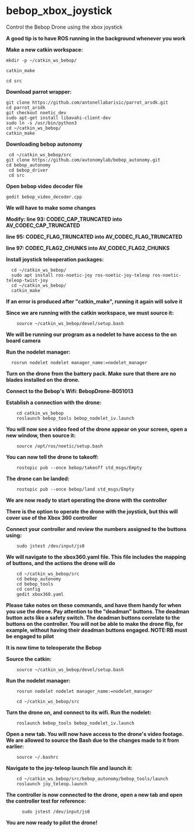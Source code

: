 # bebop_xbox_joystick
Control the Bebop Drone using the xbox joystick

**A good tip is to have ROS running in the background whenever you work**

    

**Make a new catkin workspace:**

    mkdir -p ~/catkin_ws_bebop/
  
    catkin_make
  
    cd src

**Download parrot wrapper:**

    git clone https://github.com/antonellabarisic/parrot_arsdk.git
    cd parrot_arsdk
    git checkout noetic_dev
    sudo apt-get install libavahi-client-dev
    sudo ln -s /usr/bin/python3
    cd ~/catkin_ws_bebop/
    catkin_make
  
**Downloading bebop autonomy**

     cd ~/catkin_ws_bebop/src
    git clone https://github.com/autonomylab/bebop_autonomy.git
    cd bebop_autonomy
     cd bebop_driver
     cd src
  
  **Open bebop video decoder file**
  
    gedit bebop_video_decoder.cpp
  
  **We will have to make some changes**
  
  **Modify: line 93: CODEC_CAP_TRUNCATED   into   AV_CODEC_CAP_TRUNCATED**
  
   **line 95: CODEC_FLAG_TRUNCATED   into    AV_CODEC_FLAG_TRUNCATED**
            
   **line 97: CODEC_FLAG2_CHUNKS   into   AV_CODEC_FLAG2_CHUNKS**
   
   
   **Install joystick teleoperation packages:**
   
      cd ~/catkin_ws_bebop/
      sudo apt install ros-noetic-joy ros-noetic-joy-teleop ros-noetic-teleop-twist-joy
      cd ~/catkin_ws_bebop/
      catkin_make
     
   **If an error is produced after "catkin_make", running it again will solve it**
   
   **Since we are running with the catkin workspace, we must source it:**
   
        source ~/catkin_ws_bebop/devel/setup.bash
        
   **We will be running our program as a nodelet to have access to the on board camera**
   
   **Run the nodelet manager:**
            
      rosrun nodelet nodelet manager_name:=nodelet_manager
      
   **Turn on the drone from the battery pack. Make sure that there are no blades installed on the drone.**
   
   **Connect to the Bebop's Wifi: BebopDrone-B051013**
   
   **Establish a connection with the drone:**
   
        cd catkin_ws_bebop
        roslaunch bebop_tools bebop_nodelet_iv.launch 
        
   **You will now see a video feed of the drone appear on your screen, open a new window, then source it:**
   
        source /opt/ros/noetic/setup.bash
        
   **You can now tell the drone to takeoff:**
   
        rostopic pub --once bebop/takeoff std_msgs/Empty
        
   **The drone can be landed:**
   
        rostopic pub --once bebop/land std_msgs/Empty
        
   **We are now ready to start operating the drone with the controller**

   **There is the option to operate the drone with the joystick, but this will cover use of the Xbox 360 controller**
   
   **Connect your controller and review the numbers assigned to the buttons using:**
        
        sudo jstest /dev/input/js0 
        
   **We will navigate to the xbox360.yaml file. This file includes the mapping of buttons, and the actions the drone will do**
   
        cd ~/catkin_ws_bebop/src
        cd bebop_autonomy
        cd bebop_tools
        cd config
        gedit xbox360.yaml
        
  **Please take notes on these commands, and have them handy for when you use the drone. Pay attention to the "deadman" buttons. The deadman button acts like a safety switch. The deadman buttons correlate to the buttons on the controller. You will not be able to make the drone flip, for example, without having their deadman buttons engaged. NOTE:RB must be engaged to pilot**
        
 **It is now time to teleoperate the Bebop**
 
 **Source the catkin:**
 
        source ~/catkin_ws_bebop/devel/setup.bash
        
  **Run the nodelet manager:**
  
        rosrun nodelet nodelet manager_name:=nodelet_manager
        
        cd ~/catkin_ws_bebop/src
        
  **Turn the drone on, and connect to its wifi. Run the nodelet:**
  
        roslaunch bebop_tools bebop_nodelet_iv.launch
        
  **Open a new tab. You will now have access to the drone's video footage.**
  **We are allowed to source the Bash due to the changes made to it from earlier:**
  
        source ~/.bashrc
            
  **Navigate to the joy-teleop launch file and launch it:**
  
        cd ~/catkin_ws_bebop/src/bebop_autonomy/bebop_tools/launch
        roslaunch joy_teleop.launch
        
   **The controller is now connected to the drone, open a new tab and open the controller test for reference:**
    
          sudo jstest /dev/input/js0 
          
   **You are now ready to pilot the drone!**
  
        
